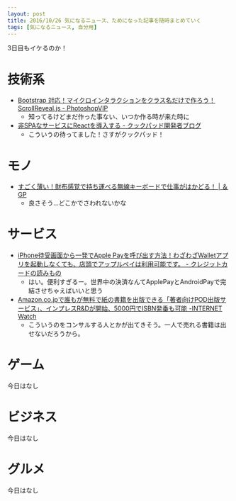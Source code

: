 ```yaml
---
layout: post
title: 2016/10/26 気になるニュース、ためになった記事を随時まとめていく
tags: [気になるニュース, 自分用]
---
```


3日目もイケるのか！

# 技術系

- [Bootstrap 対応！マイクロインタラクションをクラス名だけで作ろう！ScrollReveal\.js \- PhotoshopVIP](http://photoshopvip.net/lab/scrollreveal-js)
    - 知ってるけどまだ作った事ない、いつか作る時が来た時に
- [非SPAなサービスにReactを導入する \- クックパッド開発者ブログ](http://techlife.cookpad.com/entry/2016/10/26/135818)
    - こういうの待ってました！さすがクックパッド！

# モノ

- [すごく薄い！財布感覚で持ち運べる無線キーボードで仕事がはかどる！ \| ＆GP](https://www.goodspress.jp/news/64214/)
    - 良さそう…どこかでさわれないかな

# サービス

- [iPhone待受画面から一発でApple Payを呼び出す方法！わざわざWalletアプリを起動しなくても、店頭でアップルペイは利用可能です。 \- クレジットカードの読みもの](http://cards.hateblo.jp/entry/iphone-applepay-yobidashi/)
    - はい。便利すぎるー。世界中の決済なんてApplePayとAndroidPayで完結させちゃえばいいと思う
- [Amazon\.co\.jpで誰もが無料で紙の書籍を出版できる「著者向けPOD出版サービス」、インプレスR&Dが開始、5000円でISBN発番も可能 \-INTERNET Watch](http://internet.watch.impress.co.jp/docs/news/1026724.html)
    - こういうのをコンサルする人とかが出てきそう。一人で売れる書籍は出せないだろうから。

# ゲーム

今日はなし

# ビジネス

今日はなし

# グルメ

今日はなし
